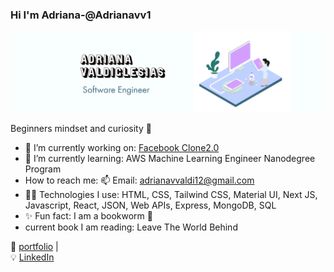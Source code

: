 ### Hi I'm Adriana-@Adrianavv1  


<img src='img/newbanner.png' width="900"> 



Beginners mindset and curiosity 💖

- 🔭  I’m currently working on: [Facebook Clone2.0](https://github.com/adrianavv1/facebook2.0)
- 🌱  I’m currently learning: AWS Machine Learning Engineer Nanodegree Program
- How to reach me: 
📫 Email: adrianavvaldi12@gmail.com
- 👩‍💻  Technologies I use: HTML, CSS, Tailwind CSS, Material UI, Next JS, Javascript, React, JSON, Web APIs, Express, MongoDB, SQL
- ✨  Fun fact: I am a bookworm 📔 
- current book I am reading: Leave The World Behind


🏡 [portfolio](https://adrianavv1.github.io/My-portfolio/) |  
💡 [LinkedIn](https://www.linkedin.com/in/adrianavv/)